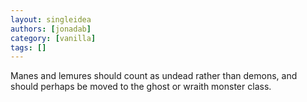 ```yaml
---
layout: singleidea
authors: [jonadab]
category: [vanilla]
tags: []
---
```

Manes and lemures should count as undead rather than demons, and should perhaps be moved to the ghost or wraith monster class.
